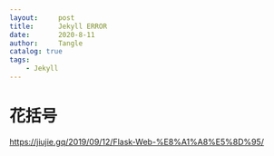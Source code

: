 ```yaml
---
layout:     post
title:      Jekyll ERROR
date:       2020-8-11
author:     Tangle
catalog: true
tags:
    - Jekyll
---
```


# 花括号

<https://jiujie.gq/2019/09/12/Flask-Web-%E8%A1%A8%E5%8D%95/>
